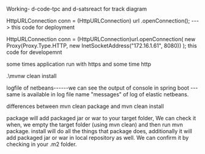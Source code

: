 Working- d-code-tpc and d-satsreact  for track diagram

 HttpURLConnection conn = (HttpURLConnection) url
.openConnection();   ---> this code for deployment

HttpURLConnection conn = (HttpURLConnection)url.openConnection( new
Proxy(Proxy.Type.HTTP, new InetSocketAddress("172.16.1.61", 8080)) ); this code for developemnt


some times application run with https and some time http


 .\mvnw clean install  



 logfile of netbeans------we can see the output of console in spring boot ---same is available in log file name "messages" of log of elastic netbeans. 



differences between mvn clean package and mvn clean install

 package will add packaged jar or war to your target folder, We can check it when, we empty the target folder (using mvn clean) and then run mvn package.
install will do all the things that package does, additionally it will add packaged jar or war in local repository as well. We can confirm it by checking in your .m2 folder.

